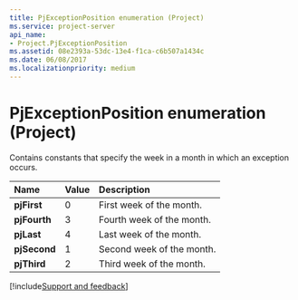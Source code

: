 ```yaml
---
title: PjExceptionPosition enumeration (Project)
ms.service: project-server
api_name:
- Project.PjExceptionPosition
ms.assetid: 08e2393a-53dc-13e4-f1ca-c6b507a1434c
ms.date: 06/08/2017
ms.localizationpriority: medium
---
```



# PjExceptionPosition enumeration (Project)

Contains constants that specify the week in a month in which an exception occurs.



|Name|Value|Description|
|:-----|:-----|:-----|
|**pjFirst**|0|First week of the month.|
|**pjFourth**|3|Fourth week of the month.|
|**pjLast**|4|Last week of the month.|
|**pjSecond**|1|Second week of the month.|
|**pjThird**|2|Third week of the month.|

[!include[Support and feedback](~/includes/feedback-boilerplate.md)]